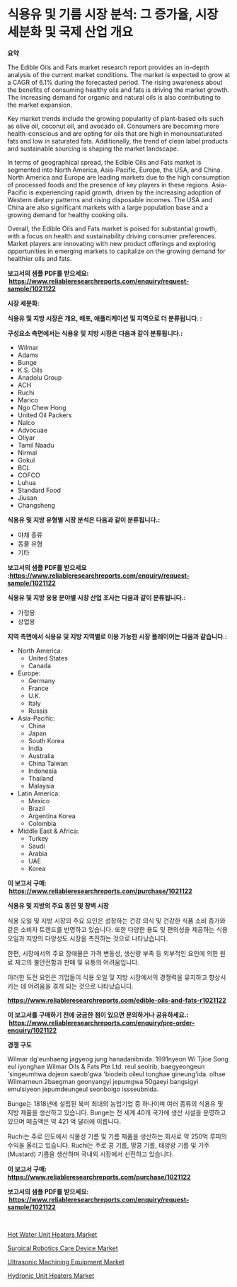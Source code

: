 <p><h1>식용유 및 기름 시장 분석: 그 증가율, 시장 세분화 및 국제 산업 개요</h1></p><p><strong>요약</strong></p>
<p><p>The Edible Oils and Fats market research report provides an in-depth analysis of the current market conditions. The market is expected to grow at a CAGR of 6.1% during the forecasted period. The rising awareness about the benefits of consuming healthy oils and fats is driving the market growth. The increasing demand for organic and natural oils is also contributing to the market expansion.</p><p>Key market trends include the growing popularity of plant-based oils such as olive oil, coconut oil, and avocado oil. Consumers are becoming more health-conscious and are opting for oils that are high in monounsaturated fats and low in saturated fats. Additionally, the trend of clean label products and sustainable sourcing is shaping the market landscape.</p><p>In terms of geographical spread, the Edible Oils and Fats market is segmented into North America, Asia-Pacific, Europe, the USA, and China. North America and Europe are leading markets due to the high consumption of processed foods and the presence of key players in these regions. Asia-Pacific is experiencing rapid growth, driven by the increasing adoption of Western dietary patterns and rising disposable incomes. The USA and China are also significant markets with a large population base and a growing demand for healthy cooking oils.</p><p>Overall, the Edible Oils and Fats market is poised for substantial growth, with a focus on health and sustainability driving consumer preferences. Market players are innovating with new product offerings and exploring opportunities in emerging markets to capitalize on the growing demand for healthier oils and fats.</p></p>
<p><strong>보고서의 샘플 PDF를 받으세요: &nbsp;<a href="https://www.reliableresearchreports.com/enquiry/request-sample/1021122">https://www.reliableresearchreports.com/enquiry/request-sample/1021122</a></strong></p>
<p><strong>시장 세분화:</strong></p>
<p><strong> 식용유 및 지방 시장은 개요, 배포, 애플리케이션 및 지역으로 더 분류됩니다. :</strong></p>
<p><strong>구성요소 측면에서는 식용유 및 지방 시장은 다음과 같이 분류됩니다.:</strong></p>
<p><ul><li>Wilmar</li><li>Adams</li><li>Bunge</li><li>K.S. Oils</li><li>Anadolu Group</li><li>ACH</li><li>Ruchi</li><li>Marico</li><li>Ngo Chew Hong</li><li>United Oil Packers</li><li>Nalco</li><li>Advocuae</li><li>Oliyar</li><li>Tamil Naadu</li><li>Nirmal</li><li>Gokul</li><li>BCL</li><li>COFCO</li><li>Luhua</li><li>Standard Food</li><li>Jiusan</li><li>Changsheng</li></ul></p>
<p><strong> 식용유 및 지방 유형별 시장 분석은 다음과 같이 분류됩니다.:</strong></p>
<p><ul><li>야채 종류</li><li>동물 유형</li><li>기타</li></ul></p>
<p><strong>보고서의 샘플 PDF를 받으세요 :<a href="https://www.reliableresearchreports.com/enquiry/request-sample/1021122">https://www.reliableresearchreports.com/enquiry/request-sample/1021122</a></strong></p>
<p><strong> 식용유 및 지방 응용 분야별 시장 산업 조사는 다음과 같이 분류됩니다.:</strong></p>
<p><ul><li>가정용</li><li>상업용</li></ul></p>
<p><strong>지역 측면에서 식용유 및 지방 지역별로 이용 가능한 시장 플레이어는 다음과 같습니다.:</strong></p>
<p><ul>
    <li>
        North America:
        <ul>
            <li>United States</li>
            <li>Canada</li>
        </ul>
    </li>
    <li>
        Europe:
        <ul>
            <li>Germany</li>
            <li>France</li>
            <li>U.K.</li>
            <li>Italy</li>
            <li>Russia</li>
        </ul>
    </li>
    <li>
        Asia-Pacific:
        <ul>
            <li>China</li>
            <li>Japan</li>
            <li>South Korea</li>
            <li>India</li>
            <li>Australia</li>
            <li>China Taiwan</li>
            <li>Indonesia</li>
            <li>Thailand</li>
            <li>Malaysia</li>
        </ul>
    </li>
    <li>
        Latin America:
        <ul>
            <li>Mexico</li>
            <li>Brazil</li>
            <li>Argentina Korea</li>
            <li>Colombia</li>
        </ul>
    </li>
    <li>
        Middle East & Africa:
        <ul>
            <li>Turkey</li>
            <li>Saudi</li>
            <li>Arabia</li>
            <li>UAE</li>
            <li>Korea</li>
        </ul>
    </li>
    </ul></p>
<p><strong>이 보고서 구매: &nbsp;<a href="https://www.reliableresearchreports.com/purchase/1021122">https://www.reliableresearchreports.com/purchase/1021122</a></strong></p>
<p><strong>식용유 및 지방의 주요 동인 및 장벽 시장</strong></p>
<p><p>식용 오일 및 지방 시장의 주요 요인은 성장하는 건강 의식 및 건강한 식품 소비 증가와 같은 소비자 트렌드를 반영하고 있습니다. 또한 다양한 용도 및 편의성을 제공하는 식용 오일과 지방의 다양성도 시장을 촉진하는 것으로 나타났습니다.</p><p>한편, 시장에서의 주요 장애물은 가격 변동성, 생산량 부족 등 외부적인 요인에 의한 원료 재고의 불안전함과 판매 및 유통의 어려움입니다.</p><p>이러한 도전 요인은 기업들이 식용 오일 및 지방 시장에서의 경쟁력을 유지하고 향상시키는 데 어려움을 겪게 되는 것으로 나타났습니다.</p></p>
<p><strong><a href="https://www.reliableresearchreports.com/edible-oils-and-fats-r1021122">https://www.reliableresearchreports.com/edible-oils-and-fats-r1021122</a></strong></p>
<p><strong>이 보고서를 구매하기 전에 궁금한 점이 있으면 문의하거나 공유하세요.: &nbsp;<a href="https://www.reliableresearchreports.com/enquiry/pre-order-enquiry/1021122">https://www.reliableresearchreports.com/enquiry/pre-order-enquiry/1021122</a></strong></p>
<p><strong>경쟁 구도</strong></p>
<p><p>Wilmar dg'eunhaeng jagyeog jung hanadanibnida. 1991nyeon Wi Tjioe Song eul iyonghae Wilmar Oils & Fats Pte Ltd. reul seolrib, baegyeongeun 'singeumhwa dojeon saeob'gwa 'biodeib oileul tonghae gineung'ida. olhae Wilmarneun 2baegman geonyangyi jepumgwa 50gaeyi bangsigyi emulsiyeon jepumdeungeul seonboigo issseubnida.</p><p>Bunge는 1818년에 설립된 북미 최대의 농업기업 중 하나이며 여러 종류의 식용유 및 지방 제품을 생산하고 있습니다. Bunge는 전 세계 40개 국가에 생산 시설을 운영하고 있으며 매출액은 약 421 억 달러에 이릅니다.</p><p>Ruchi는 주로 인도에서 식물성 기름 및 기름 제품을 생산하는 회사로 약 250억 루피의 수익을 올리고 있습니다. Ruchi는 주로 콩 기름, 땅콩 기름, 태양광 기름 및 기주(Mustard) 기름을 생산하며 국내외 시장에서 선전하고 있습니다.</p></p>
<p><strong>이 보고서 구매: &nbsp; <a href="https://www.reliableresearchreports.com/purchase/1021122">https://www.reliableresearchreports.com/purchase/1021122</a></strong></p>
<p><strong>보고서의 샘플 PDF를 받으세요: &nbsp;<a href="https://www.reliableresearchreports.com/enquiry/request-sample/1021122">https://www.reliableresearchreports.com/enquiry/request-sample/1021122</a></strong><strong></strong></p>
<p>&nbsp;</p>
<p><p><a href="https://github.com/RichRobinson5/Market-Research-Report-List-4/blob/main/hot-water-unit-heaters-market.md">Hot Water Unit Heaters Market</a></p><p><a href="https://fuschia-pecorino-a6d.notion.site/Surgical-Robotics-Care-Device-Market-Size-CAGR-Trends-2024-2030-17f939ba8bc8414f8c68c3e0e6905610">Surgical Robotics Care Device Market</a></p><p><a href="https://view.publitas.com/reportprime-1/ultrasonic-machining-equipment-market-outlook-industry-overview-and-forecast-2024-to-2031/">Ultrasonic Machining Equipment Market</a></p><p><a href="https://github.com/singletonthaxterkelliehr2df/Market-Research-Report-List-2/blob/main/hydronic-unit-heaters-market.md">Hydronic Unit Heaters Market</a></p></p>
